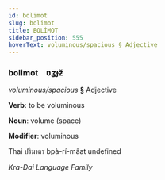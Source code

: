 ```yaml
---
id: bolimot
slug: bolimot
title: BOLİMOT
sidebar_position: 555
hoverText: voluminous/spacious § Adjective
---
```


### bolimot&emsp;<span kind="abugida">ʋʓɟƶ̆</span>

*voluminous/spacious* **§** Adjective

**Verb**: to be voluminous

**Noun**: volume (space)

**Modifier**: voluminous

Thai ปริมาตร bpà-rí-mâat undefined

*Kra-Dai Language Family*